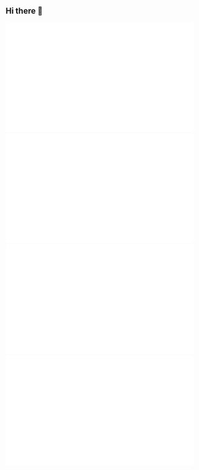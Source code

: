 ## Hi there 👋

<!--
**Hoshikara/Hoshikara** is a ✨ _special_ ✨ repository because its `README.md` (this file) appears on your GitHub profile.

Here are some ideas to get you started:

- 🔭 I’m currently working on ...
- 🌱 I’m currently learning ...
- 👯 I’m looking to collaborate on ...
- 🤔 I’m looking for help with ...
- 💬 Ask me about ...
- 📫 How to reach me: ...
- 😄 Pronouns: ...
- ⚡ Fun fact: ...
-->

![](https://raw.githubusercontent.com/Hoshikara/github-stats/master/generated/overview.svg#gh-dark-mode-only)
![](https://raw.githubusercontent.com/Hoshikara/github-stats/master/generated/overview.svg#gh-light-mode-only)
![](https://raw.githubusercontent.com/Hoshikara/github-stats/master/generated/languages.svg#gh-dark-mode-only)
![](https://raw.githubusercontent.com/Hoshikara/github-stats/master/generated/languages.svg#gh-light-mode-only)
